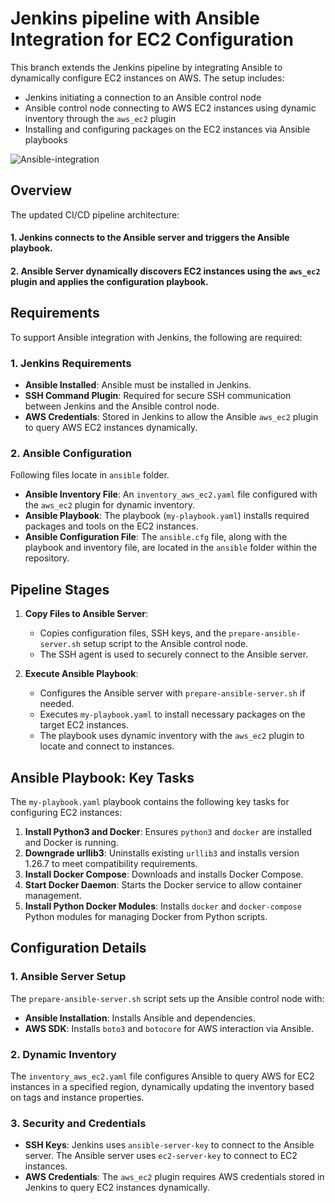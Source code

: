 # Jenkins pipeline with Ansible Integration for EC2 Configuration

This branch extends the Jenkins pipeline by integrating Ansible to dynamically configure EC2 instances on AWS. The setup includes:
- Jenkins initiating a connection to an Ansible control node
- Ansible control node connecting to AWS EC2 instances using dynamic inventory through the `aws_ec2` plugin
- Installing and configuring packages on the EC2 instances via Ansible playbooks
  
![Ansible-integration](https://github.com/user-attachments/assets/a6af4fc3-395e-4511-b28d-c55478186199)

## Overview

The updated CI/CD pipeline architecture:

#### 1. **Jenkins** connects to the Ansible server and triggers the Ansible playbook.
#### 2. **Ansible Server** dynamically discovers EC2 instances using the `aws_ec2` plugin and applies the configuration playbook.

## Requirements

To support Ansible integration with Jenkins, the following are required:

### 1. Jenkins Requirements

- **Ansible Installed**: Ansible must be installed in Jenkins.
- **SSH Command Plugin**: Required for secure SSH communication between Jenkins and the Ansible control node.
- **AWS Credentials**: Stored in Jenkins to allow the Ansible `aws_ec2` plugin to query AWS EC2 instances dynamically.

### 2. Ansible Configuration
Following files locate in `ansible` folder.

- **Ansible Inventory File**: An `inventory_aws_ec2.yaml` file configured with the `aws_ec2` plugin for dynamic inventory.
- **Ansible Playbook**: The playbook (`my-playbook.yaml`) installs required packages and tools on the EC2 instances.
- **Ansible Configuration File**: The `ansible.cfg` file, along with the playbook and inventory file, are located in the `ansible` folder within the repository.


## Pipeline Stages

1. **Copy Files to Ansible Server**:
   - Copies configuration files, SSH keys, and the `prepare-ansible-server.sh` setup script to the Ansible control node.
   - The SSH agent is used to securely connect to the Ansible server.

2. **Execute Ansible Playbook**:
   - Configures the Ansible server with `prepare-ansible-server.sh` if needed.
   - Executes `my-playbook.yaml` to install necessary packages on the target EC2 instances.
   - The playbook uses dynamic inventory with the `aws_ec2` plugin to locate and connect to instances.

## Ansible Playbook: Key Tasks

The `my-playbook.yaml` playbook contains the following key tasks for configuring EC2 instances:

1. **Install Python3 and Docker**: Ensures `python3` and `docker` are installed and Docker is running.
2. **Downgrade urllib3**: Uninstalls existing `urllib3` and installs version 1.26.7 to meet compatibility requirements.
3. **Install Docker Compose**: Downloads and installs Docker Compose.
4. **Start Docker Daemon**: Starts the Docker service to allow container management.
5. **Install Python Docker Modules**: Installs `docker` and `docker-compose` Python modules for managing Docker from Python scripts.

## Configuration Details

### 1. Ansible Server Setup

The `prepare-ansible-server.sh` script sets up the Ansible control node with:
- **Ansible Installation**: Installs Ansible and dependencies.
- **AWS SDK**: Installs `boto3` and `botocore` for AWS interaction via Ansible.

### 2. Dynamic Inventory

The `inventory_aws_ec2.yaml` file configures Ansible to query AWS for EC2 instances in a specified region, dynamically updating the inventory based on tags and instance properties.

### 3. Security and Credentials

- **SSH Keys**: Jenkins uses `ansible-server-key` to connect to the Ansible server. The Ansible server uses `ec2-server-key` to connect to EC2 instances.
- **AWS Credentials**: The `aws_ec2` plugin requires AWS credentials stored in Jenkins to query EC2 instances dynamically.
